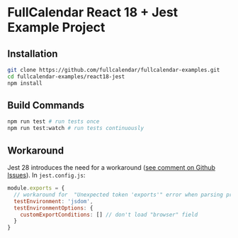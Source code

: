 
# FullCalendar React 18 + Jest Example Project


## Installation

```bash
git clone https://github.com/fullcalendar/fullcalendar-examples.git
cd fullcalendar-examples/react18-jest
npm install
```


## Build Commands

```bash
npm run test # run tests once
npm run test:watch # run tests continuously
```


## Workaround

Jest 28 introduces the need for a workaround ([see comment on Github Issues](https://github.com/fullcalendar/fullcalendar/issues/7113#issuecomment-1384690162)). In `jest.config.js`:

```js
module.exports = {
  // workaround for  "Unexpected token 'exports'" error when parsing preact
  testEnvironment: 'jsdom',
  testEnvironmentOptions: {
    customExportConditions: [] // don't load "browser" field
  }
}
```
